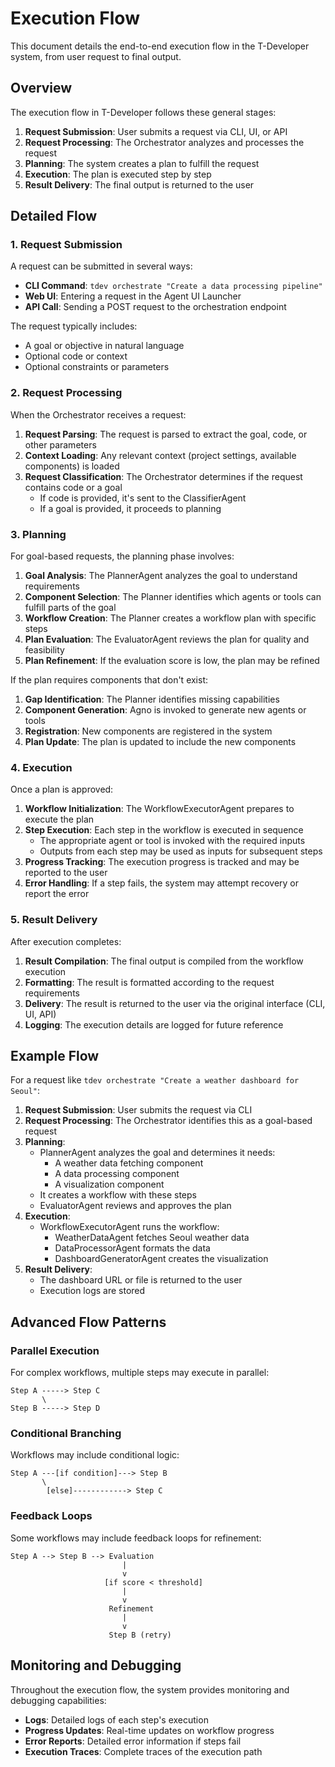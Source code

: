 # Execution Flow

This document details the end-to-end execution flow in the T-Developer system, from user request to final output.

## Overview

The execution flow in T-Developer follows these general stages:

1. **Request Submission**: User submits a request via CLI, UI, or API
2. **Request Processing**: The Orchestrator analyzes and processes the request
3. **Planning**: The system creates a plan to fulfill the request
4. **Execution**: The plan is executed step by step
5. **Result Delivery**: The final output is returned to the user

## Detailed Flow

### 1. Request Submission

A request can be submitted in several ways:

- **CLI Command**: `tdev orchestrate "Create a data processing pipeline"`
- **Web UI**: Entering a request in the Agent UI Launcher
- **API Call**: Sending a POST request to the orchestration endpoint

The request typically includes:
- A goal or objective in natural language
- Optional code or context
- Optional constraints or parameters

### 2. Request Processing

When the Orchestrator receives a request:

1. **Request Parsing**: The request is parsed to extract the goal, code, or other parameters
2. **Context Loading**: Any relevant context (project settings, available components) is loaded
3. **Request Classification**: The Orchestrator determines if the request contains code or a goal
   - If code is provided, it's sent to the ClassifierAgent
   - If a goal is provided, it proceeds to planning

### 3. Planning

For goal-based requests, the planning phase involves:

1. **Goal Analysis**: The PlannerAgent analyzes the goal to understand requirements
2. **Component Selection**: The Planner identifies which agents or tools can fulfill parts of the goal
3. **Workflow Creation**: The Planner creates a workflow plan with specific steps
4. **Plan Evaluation**: The EvaluatorAgent reviews the plan for quality and feasibility
5. **Plan Refinement**: If the evaluation score is low, the plan may be refined

If the plan requires components that don't exist:
1. **Gap Identification**: The Planner identifies missing capabilities
2. **Component Generation**: Agno is invoked to generate new agents or tools
3. **Registration**: New components are registered in the system
4. **Plan Update**: The plan is updated to include the new components

### 4. Execution

Once a plan is approved:

1. **Workflow Initialization**: The WorkflowExecutorAgent prepares to execute the plan
2. **Step Execution**: Each step in the workflow is executed in sequence
   - The appropriate agent or tool is invoked with the required inputs
   - Outputs from each step may be used as inputs for subsequent steps
3. **Progress Tracking**: The execution progress is tracked and may be reported to the user
4. **Error Handling**: If a step fails, the system may attempt recovery or report the error

### 5. Result Delivery

After execution completes:

1. **Result Compilation**: The final output is compiled from the workflow execution
2. **Formatting**: The result is formatted according to the request requirements
3. **Delivery**: The result is returned to the user via the original interface (CLI, UI, API)
4. **Logging**: The execution details are logged for future reference

## Example Flow

For a request like `tdev orchestrate "Create a weather dashboard for Seoul"`:

1. **Request Submission**: User submits the request via CLI
2. **Request Processing**: The Orchestrator identifies this as a goal-based request
3. **Planning**:
   - PlannerAgent analyzes the goal and determines it needs:
     - A weather data fetching component
     - A data processing component
     - A visualization component
   - It creates a workflow with these steps
   - EvaluatorAgent reviews and approves the plan
4. **Execution**:
   - WorkflowExecutorAgent runs the workflow:
     - WeatherDataAgent fetches Seoul weather data
     - DataProcessorAgent formats the data
     - DashboardGeneratorAgent creates the visualization
5. **Result Delivery**:
   - The dashboard URL or file is returned to the user
   - Execution logs are stored

## Advanced Flow Patterns

### Parallel Execution

For complex workflows, multiple steps may execute in parallel:

```
Step A -----> Step C
       \
Step B -----> Step D
```

### Conditional Branching

Workflows may include conditional logic:

```
Step A ---[if condition]---> Step B
       \
        [else]------------> Step C
```

### Feedback Loops

Some workflows may include feedback loops for refinement:

```
Step A --> Step B --> Evaluation
                         |
                         v
                     [if score < threshold]
                         |
                         v
                      Refinement
                         |
                         v
                      Step B (retry)
```

## Monitoring and Debugging

Throughout the execution flow, the system provides monitoring and debugging capabilities:

- **Logs**: Detailed logs of each step's execution
- **Progress Updates**: Real-time updates on workflow progress
- **Error Reports**: Detailed error information if steps fail
- **Execution Traces**: Complete traces of the execution path